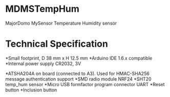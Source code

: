 # MDMSTempHum
MajorDomo MySensor Temperature Humidity sensor

# Technical Specification
*Small footprint, D 38 mm x H 12.5 mm
*Arduino IDE 1.6.x compatible
*Internal power supply CR2032, 3V

*ATSHA204A on board (connected to A3). Used for HMAC-SHA256 message authentication support
*SMD radio module NRF24
*SHT20 temp_hum sensor
*Micro USB formfactor program connector UART
*Reset button
*Inclusion button
